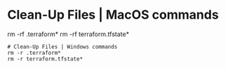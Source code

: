 # Clean-Up Files | MacOS commands
rm -rf .terraform* 
rm -rf terraform.tfstate*
```
# Clean-Up Files | Windows commands
rm -r .terraform*
rm -r terraform.tfstate*